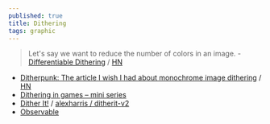 ```yaml
---
published: true
title: Dithering
tags: graphic
---
```

>  Let's say we want to reduce the number of colors in an image.  - [Differentiable Dithering](https://www.peterstefek.me/differentiable-dithering.html) / [HN](https://news.ycombinator.com/item?id=24477913)

- [Ditherpunk: The article I wish I had about monochrome image dithering]() / [HN](https://news.ycombinator.com/item?id=25633483)
- [Dithering in games – mini series](https://bartwronski.com/2016/10/30/dithering-in-games-mini-series/)
- [Dither It!](https://ditherit.com/) / [ alexharris /
ditherit-v2 ](https://github.com/alexharris/ditherit-v2)
- [Observable](https://observablehq.com/@jobleonard/ordered-error-diffusion-dithering)
